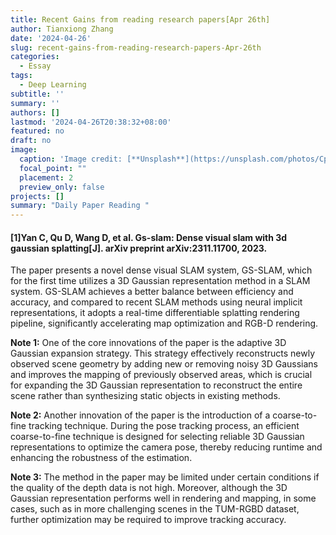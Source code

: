 ```yaml
---
title: Recent Gains from reading research papers[Apr 26th]
author: Tianxiong Zhang
date: '2024-04-26'
slug: recent-gains-from-reading-research-papers-Apr-26th
categories:
  - Essay
tags:
  - Deep Learning
subtitle: ''
summary: ''
authors: []
lastmod: '2024-04-26T20:38:32+08:00'
featured: no
draft: no
image:
  caption: 'Image credit: [**Unsplash**](https://unsplash.com/photos/CpkOjOcXdUY)'
  focal_point: ""
  placement: 2
  preview_only: false
projects: []
summary: "Daily Paper Reading "
---
```

#### [1]Yan C, Qu D, Wang D, et al. Gs-slam: Dense visual slam with 3d gaussian splatting[J]. arXiv preprint arXiv:2311.11700, 2023.

The paper presents a novel dense visual SLAM system, GS-SLAM, which for the first time utilizes a 3D Gaussian representation method in a SLAM system. GS-SLAM achieves a better balance between efficiency and accuracy, and compared to recent SLAM methods using neural implicit representations, it adopts a real-time differentiable splatting rendering pipeline, significantly accelerating map optimization and RGB-D rendering.

**Note 1:**
One of the core innovations of the paper is the adaptive 3D Gaussian expansion strategy. This strategy effectively reconstructs newly observed scene geometry by adding new or removing noisy 3D Gaussians and improves the mapping of previously observed areas, which is crucial for expanding the 3D Gaussian representation to reconstruct the entire scene rather than synthesizing static objects in existing methods.

**Note 2:**
Another innovation of the paper is the introduction of a coarse-to-fine tracking technique. During the pose tracking process, an efficient coarse-to-fine technique is designed for selecting reliable 3D Gaussian representations to optimize the camera pose, thereby reducing runtime and enhancing the robustness of the estimation.

**Note 3:**
The method in the paper may be limited under certain conditions if the quality of the depth data is not high. Moreover, although the 3D Gaussian representation performs well in rendering and mapping, in some cases, such as in more challenging scenes in the TUM-RGBD dataset, further optimization may be required to improve tracking accuracy.
